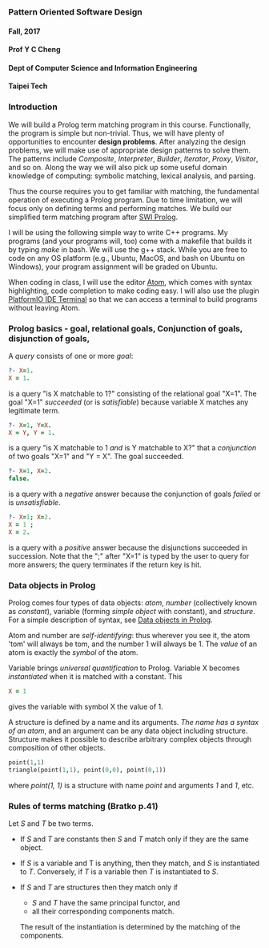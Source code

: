 ### Pattern Oriented Software Design
#### Fall, 2017
#### Prof Y C Cheng
#### Dept of Computer Science and Information Engineering
#### Taipei Tech

### Introduction
We will build a Prolog term matching program in this course. Functionally, the program is simple but non-trivial. Thus, we will have plenty of opportunities to encounter **design problems**. After analyzing the design problems, we will make use of appropriate design patterns to solve them. The patterns include _Composite_, _Interpreter_, _Builder_, _Iterator_, _Proxy_, _Visitor_, and so on. Along the way we will also pick up some useful domain knowledge of computing: symbolic matching, lexical analysis, and parsing.

Thus the course requires you to get familiar with matching, the fundamental operation of executing a Prolog program. Due to time limitation, we will focus only on defining terms and performing matches. We build our simplified term matching program after [SWI Prolog](http://www.swi-prolog.org/).

I will be using the following simple way to write C++ programs. My programs (and your programs will, too) come with a makefile that builds it by typing _make_ in bash. We will use the g++ stack. While you are free to code on any OS platform (e.g., Ubuntu, MacOS, and bash on Ubuntu on Windows), your program assignment will be graded on Ubuntu.

When coding in class, I will use the editor [Atom](https://atom.io), which comes with syntax highlighting, code completion to make coding easy. I will also use the plugin [PlatformIO IDE Terminal](https://atom.io/packages/platformio-ide-terminal) so that we can access a terminal to build programs without leaving Atom.

### Prolog basics - goal, relational goals, Conjunction of goals, disjunction of goals,

A _query_ consists of one or more _goal_:

```prolog
?- X=1.
X = 1.
```

is a query "is X matchable to 1?" consisting of the relational goal "X=1". The goal "X=1" _succeeded_ (or is _satisfiable_) because variable X matches any legitimate term.

```prolog
?- X=1, Y=X.
X = Y, Y = 1.
```

is a query "is X matchable to 1 _and_ is Y matchable to X?" that a _conjunction_ of two goals "X=1" and "Y = X". The goal succeeded.


```prolog
?- X=1, X=2.
false.
```

is a query with a _negative_ answer because the conjunction of goals  _failed_ or is _unsatisfiable_.

```prolog
?- X=1; X=2.
X = 1 ;
X = 2.
```

is a query with a _positive_ answer because the disjunctions succeeded in succession. Note that the ";" after "X=1" is typed by the user to query for more answers; the query terminates if the return key is hit.

### Data objects in Prolog

Prolog comes four types of data objects: _atom_, _number_ (collectively known as _constant_), variable (forming _simple object_ with constant), and _structure_. For a simple description of syntax, see
[Data objects in Prolog](http://eecs.wsu.edu/~cook/ai/lectures/prolog/node15.html).

Atom and number are _self-identifying_: thus wherever you see it, the atom 'tom' will always be tom, and the number 1 will always be 1. The _value_ of an atom is exactly the _symbol_ of the atom.

Variable brings _universal quantification_ to Prolog. Variable X becomes _instantiated_ when it is matched with a constant. This
```prolog
X = 1
```
gives the variable with symbol X the value of 1.  

A structure is defined by a name and its arguments. _The name has a syntax of an atom_, and an argument can be any data object including structure. Structure makes it possible to describe arbitrary complex objects through composition of other objects.

```prolog
point(1,1)
triangle(point(1,1), point(0,0), point(0,1))
```

where _point(1, 1)_ is a structure with name _point_ and arguments _1_ and _1_, etc.

### Rules of terms matching (Bratko p.41)

Let _S_ and _T_ be two terms.

* If _S_ and _T_ are constants then _S_ and _T_ match only if they are the same object.
* If _S_ is a variable and T is anything, then they match, and _S_ is instantiated to _T_. Conversely, if _T_ is a variable then _T_ is instantiated to _S_.  
* If _S_ and _T_ are structures then they match only if
  * _S_ and _T_ have the same principal functor, and
  * all their corresponding components match.

  The result of the instantiation is determined by the matching of the components.
